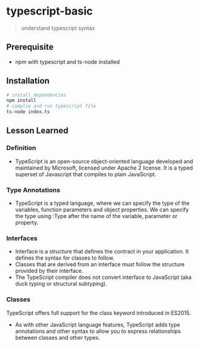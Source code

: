 # typescript-basic

> understand typescript syntax

## Prerequisite

- npm with typescript and ts-node installed

## Installation

```bash
# install dependencies
npm install
# complie and run typescript file
ts-node index.ts
```

## Lesson Learned

### Definition

- TypeScript is an open-source object-oriented language developed and maintained by Microsoft, licensed under Apache 2 license. It is a typed superset of Javascript that compiles to plain JavaScript.

### Type Annotations

- TypeScript is a typed language, where we can specify the type of the variables, function parameters and object properties. We can specify the type using :Type after the name of the variable, parameter or property.

### Interfaces

- Interface is a structure that defines the contract in your application. It defines the syntax for classes to follow.
- Classes that are derived from an interface must follow the structure provided by their interface.
- The TypeScript compiler does not convert interface to JavaScript (aka duck typing or structural subtyping).

### Classes

TypeScript offers full support for the class keyword introduced in ES2015.

- As with other JavaScript language features, TypeScript adds type annotations and other syntax to allow you to express relationships between classes and other types.
